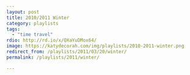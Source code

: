 ```yaml
---
layout: post
title: 2010/2011 Winter
category: playlists
tags:
  - "time travel"
rdio: http://rd.io/x/QXaYuDMox64/
image: https://katydecorah.com/img/playlists/2010-2011-winter.png
redirect_from: /playlists/2011/03/20/winter/
permalink: /playlists/2011/winter/

---
```


